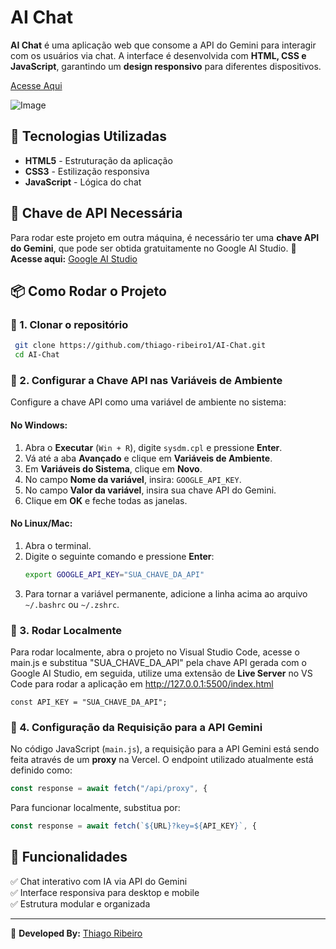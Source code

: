 # AI Chat

**AI Chat** é uma aplicação web que consome a API do Gemini para interagir com os usuários via chat. A interface é desenvolvida com **HTML, CSS e JavaScript**, garantindo um **design responsivo** para diferentes dispositivos.

[Acesse Aqui](https://ai-chat-online.vercel.app)

![Image](https://github.com/user-attachments/assets/11033e5e-b1db-4ebe-a911-4a1ec35c0dc9)

## 🚀 Tecnologias Utilizadas
- **HTML5** - Estruturação da aplicação
- **CSS3** - Estilização responsiva
- **JavaScript** - Lógica do chat

## 🔑 Chave de API Necessária
Para rodar este projeto em outra máquina, é necessário ter uma **chave API do Gemini**, que pode ser obtida gratuitamente no Google AI Studio.
🔗 **Acesse aqui:** [Google AI Studio](https://aistudio.google.com/)

## 📦 Como Rodar o Projeto

### 🔹 1. Clonar o repositório
```sh
 git clone https://github.com/thiago-ribeiro1/AI-Chat.git
 cd AI-Chat
```

### 🔹 2. Configurar a Chave API nas Variáveis de Ambiente
Configure a chave API como uma variável de ambiente no sistema:

#### **No Windows:**
1. Abra o **Executar** (`Win + R`), digite `sysdm.cpl` e pressione **Enter**.
2. Vá até a aba **Avançado** e clique em **Variáveis de Ambiente**.
3. Em **Variáveis do Sistema**, clique em **Novo**.
4. No campo **Nome da variável**, insira: `GOOGLE_API_KEY`.
5. No campo **Valor da variável**, insira sua chave API do Gemini.
6. Clique em **OK** e feche todas as janelas.

#### **No Linux/Mac:**
1. Abra o terminal.
2. Digite o seguinte comando e pressione **Enter**:
   ```sh
   export GOOGLE_API_KEY="SUA_CHAVE_DA_API"
   ```
3. Para tornar a variável permanente, adicione a linha acima ao arquivo `~/.bashrc` ou `~/.zshrc`.

### 🔹 3. Rodar Localmente
Para rodar localmente, abra o projeto no Visual Studio Code, acesse o main.js e substitua "SUA_CHAVE_DA_API" pela chave API gerada com o Google AI Studio, em seguida, utilize uma extensão de **Live Server** no VS Code para rodar a aplicação em http://127.0.0.1:5500/index.html
```
const API_KEY = "SUA_CHAVE_DA_API"; 
```

### 🔹 4.  Configuração da Requisição para a API Gemini
No código JavaScript (`main.js`), a requisição para a API Gemini está sendo feita através de um **proxy** na Vercel.
O endpoint utilizado atualmente está definido como:

```js
const response = await fetch("/api/proxy", {
```

Para funcionar localmente, substitua por:
```js
const response = await fetch(`${URL}?key=${API_KEY}`, {
```

## 📌 Funcionalidades
✅ Chat interativo com IA via API do Gemini  
✅ Interface responsiva para desktop e mobile  
✅ Estrutura modular e organizada    

---
📌 **Developed By:** [Thiago Ribeiro](https://github.com/thiago-ribeiro1)
